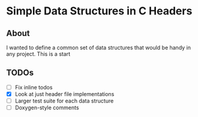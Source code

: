 # Simple Data Structures in C Headers

## About

I wanted to define a common set of data structures that would be handy in any project. This is a start

## TODOs

- [ ] Fix inline todos
- [X] Look at just header file implementations
- [ ] Larger test suite for each data structure
- [ ] Doxygen-style comments
